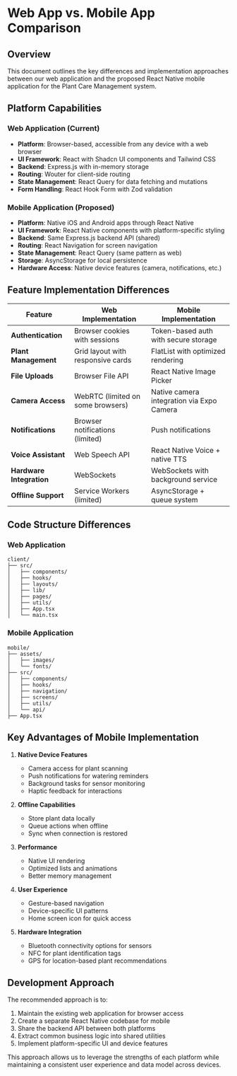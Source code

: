 # Web App vs. Mobile App Comparison

## Overview
This document outlines the key differences and implementation approaches between our web application and the proposed React Native mobile application for the Plant Care Management system.

## Platform Capabilities

### Web Application (Current)
- **Platform**: Browser-based, accessible from any device with a web browser
- **UI Framework**: React with Shadcn UI components and Tailwind CSS
- **Backend**: Express.js with in-memory storage
- **Routing**: Wouter for client-side routing
- **State Management**: React Query for data fetching and mutations
- **Form Handling**: React Hook Form with Zod validation

### Mobile Application (Proposed)
- **Platform**: Native iOS and Android apps through React Native
- **UI Framework**: React Native components with platform-specific styling
- **Backend**: Same Express.js backend API (shared)
- **Routing**: React Navigation for screen navigation
- **State Management**: React Query (same pattern as web)
- **Storage**: AsyncStorage for local persistence
- **Hardware Access**: Native device features (camera, notifications, etc.)

## Feature Implementation Differences

| Feature | Web Implementation | Mobile Implementation |
|---------|-------------------|------------------------|
| **Authentication** | Browser cookies with sessions | Token-based auth with secure storage |
| **Plant Management** | Grid layout with responsive cards | FlatList with optimized rendering |
| **File Uploads** | Browser File API | React Native Image Picker |
| **Camera Access** | WebRTC (limited on some browsers) | Native camera integration via Expo Camera |
| **Notifications** | Browser notifications (limited) | Push notifications |
| **Voice Assistant** | Web Speech API | React Native Voice + native TTS |
| **Hardware Integration** | WebSockets | WebSockets with background service |
| **Offline Support** | Service Workers (limited) | AsyncStorage + queue system |

## Code Structure Differences

### Web Application
```
client/
├── src/
│   ├── components/
│   ├── hooks/
│   ├── layouts/
│   ├── lib/
│   ├── pages/
│   ├── utils/
│   ├── App.tsx
│   └── main.tsx
```

### Mobile Application
```
mobile/
├── assets/
│   ├── images/
│   └── fonts/
├── src/
│   ├── components/
│   ├── hooks/
│   ├── navigation/
│   ├── screens/
│   ├── utils/
│   └── api/
├── App.tsx
```

## Key Advantages of Mobile Implementation

1. **Native Device Features**
   - Camera access for plant scanning
   - Push notifications for watering reminders
   - Background tasks for sensor monitoring
   - Haptic feedback for interactions

2. **Offline Capabilities**
   - Store plant data locally
   - Queue actions when offline
   - Sync when connection is restored

3. **Performance**
   - Native UI rendering
   - Optimized lists and animations
   - Better memory management

4. **User Experience**
   - Gesture-based navigation
   - Device-specific UI patterns
   - Home screen icon for quick access

5. **Hardware Integration**
   - Bluetooth connectivity options for sensors
   - NFC for plant identification tags
   - GPS for location-based plant recommendations

## Development Approach

The recommended approach is to:

1. Maintain the existing web application for browser access
2. Create a separate React Native codebase for mobile
3. Share the backend API between both platforms
4. Extract common business logic into shared utilities
5. Implement platform-specific UI and device features

This approach allows us to leverage the strengths of each platform while maintaining a consistent user experience and data model across devices.
